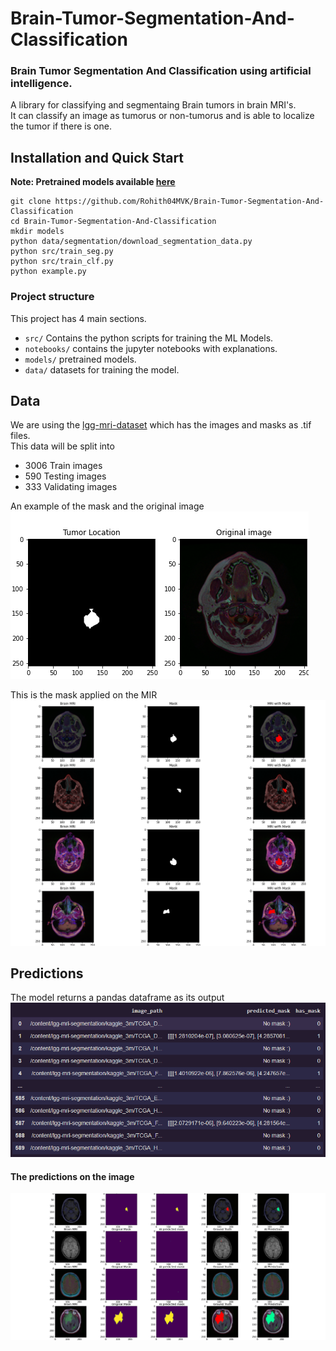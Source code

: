 # Brain-Tumor-Segmentation-And-Classification

### Brain Tumor Segmentation And Classification using artificial intelligence.

A library for classifying and segmentaing Brain tumors in brain MRI's.\
It can classify an image as tumorus or non-tumorus and is able to localize the tumor if there is one.

## Installation and Quick Start
**Note: Pretrained models available [here](https://dontasktoask.com/)**
```
git clone https://github.com/Rohith04MVK/Brain-Tumor-Segmentation-And-Classification
cd Brain-Tumor-Segmentation-And-Classification 
mkdir models
python data/segmentation/download_segmentation_data.py
python src/train_seg.py
python src/train_clf.py
python example.py
```

### Project structure

This project has 4 main sections.

- `src/` Contains the python scripts for training the ML Models.
- `notebooks/` contains the jupyter notebooks with explanations.
- `models/` pretrained models.
- `data/` datasets for training the model.
## Data
We are using the [lgg-mri-dataset](https://www.kaggle.com/mateuszbuda/lgg-mri-segmentation) which has the images and masks as .tif files.\
This data will be split into 
- 3006 Train images
- 590 Testing images
- 333 Validating images

An example of the mask and the original image\
![tumor and brain](images/brain_and_tumor.png)

This is the mask applied on the MIR
![mask on mri](images/tumor_on_brain.png)

## Predictions
The model returns a pandas dataframe as its output
![predictions](images/predictions.PNG)

#### The predictions on the image
![The predictions on the image](images/AI_classified_tumors.png)
